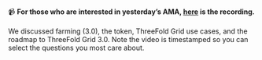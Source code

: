 📹 **For those who are interested in yesterday’s AMA, [here](https://www.youtube.com/watch?v=GrW9rbcnRZU) is the recording.**
<br/>
<br/>
We discussed farming (3.0), the token, ThreeFold Grid use cases, and the roadmap to ThreeFold Grid 3.0. Note the video is timestamped so you can select the questions you most care about.